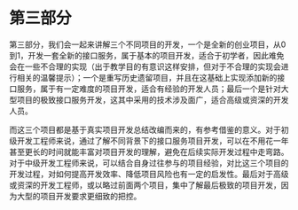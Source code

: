 # 第三部分

第三部分，我们会一起来讲解三个不同项目的开发，一个是全新的创业项目，从0到1，开发一套全新的接口服务，属于基本的项目开发，适合于初学者，因此难免会在一些不合理的实现（出于教学目的有意识这样安排，但对于不合理的实现会进行相关的温馨提示）；一个是重写历史遗留项目，并且在这基础上实现添加新的接口服务，属于有一定难度的项目开发，适合有经验的开发人员；最后一个是针对大型项目的极致接口服务开发，这其中采用的技术涉及面广，适合高级或资深的开发人员。  

而这三个项目都是基于真实项目开发总结改编而来的，有参考借鉴的意义。对于初级开发工程师来说，通过了解不同背景下的接口服务项目开发，可以在不用花一年甚至更长的时间就能丰富对项目开发的理解，避免在后续实际开发过程中走弯路。对于中级开发工程师来说，可以结合自身过往参与的项目经验，对比这三个项目的开发过程，对如何提高开发效率、降低项目风险也有一定的启发性。最后对于高级或资深的开发工程师，或以略过前面两个项目，集中了解最后极致的项目开发，因为大型的项目开发要求更细致的把控。  